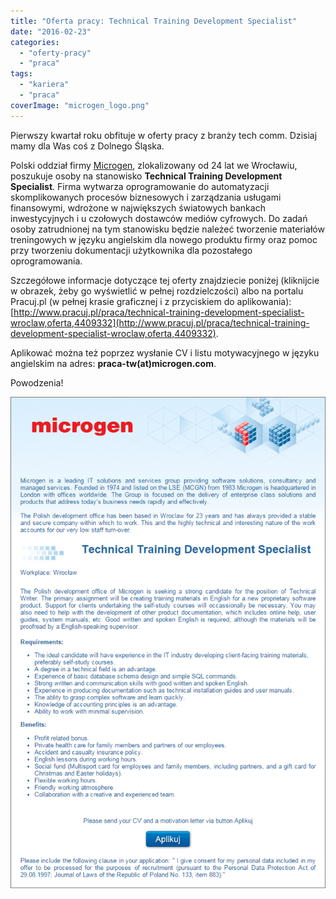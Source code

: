 ```yaml
---
title: "Oferta pracy: Technical Training Development Specialist"
date: "2016-02-23"
categories: 
  - "oferty-pracy"
  - "praca"
tags: 
  - "kariera"
  - "praca"
coverImage: "microgen_logo.png"
---
```


Pierwszy kwartał roku obfituje w oferty pracy z branży tech comm. Dzisiaj mamy dla Was coś z Dolnego Śląska.

Polski oddział firmy [Microgen](https://www.microgen.com/uk-en/), zlokalizowany od 24 lat we Wrocławiu, poszukuje osoby na stanowisko **Technical Training Development Specialist**. Firma wytwarza oprogramowanie do automatyzacji skomplikowanych procesów biznesowych i zarządzania usługami finansowymi, wdrożone w największych światowych bankach inwestycyjnych i u czołowych dostawców mediów cyfrowych. Do zadań osoby zatrudnionej na tym stanowisku będzie należeć tworzenie materiałów treningowych w języku angielskim dla nowego produktu firmy oraz pomoc przy tworzeniu dokumentacji użytkownika dla pozostałego oprogramowania.

Szczegółowe informacje dotyczące tej oferty znajdziecie poniżej (kliknijcie w obrazek, żeby go wyświetlić w pełnej rozdzielczości) albo na portalu Pracuj.pl (w pełnej krasie graficznej i z przyciskiem do aplikowania): [http://www.pracuj.pl/praca/technical-training-development-specialist-wroclaw,oferta,4409332](http://www.pracuj.pl/praca/technical-training-development-specialist-wroclaw,oferta,4409332).

Aplikować można też poprzez wysłanie CV i listu motywacyjnego w języku angielskim na adres: **praca-tw(at)microgen.com**.

Powodzenia!

[![oferta_microgen](images/oferta_microgen.png)](http://techwriter.pl/wp-content/uploads/2016/02/oferta_microgen.png)
